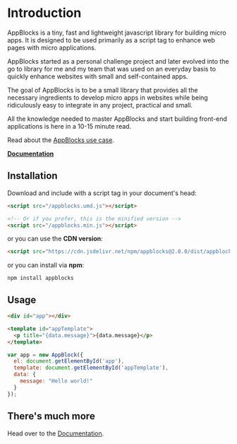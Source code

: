 # Introduction

AppBlocks is a tiny, fast and lightweight javascript library for building micro apps. It is designed to be used primarily as a script tag to enhance web pages with micro applications.

AppBlocks started as a personal challenge project and later evolved into the go to library for me and my team that was used on an everyday basis to quickly enhance websites with small and self-contained apps.

The goal of AppBlocks is to be a small library that provides all the necessary ingredients to develop micro apps in websites while being ridiculously easy to integrate in any project, practical and small.

All the knowledge needed to master AppBlocks and start building front-end applications is here in a 10-15 minute read.

Read about the [AppBlocks use case](https://agtgreg.github.io/AppBlocks/#/whyappblocks).


**[Documentation](https://agtgreg.github.io/AppBlocks/#/)**


## Installation

Download and include with a script tag in your document's head:

```html
<script src="/appblocks.umd.js"></script>

<!-- Or if you prefer, this is the minified version -->
<script src="/appblocks.min.js"></script>
```

or you can use the **CDN version**:

```html
<script src="https://cdn.jsdelivr.net/npm/appblocks@2.0.0/dist/appblocks.min.js"></script>
```

or you can install via **npm**:

```shell
npm install appblocks
```


## Usage

```html
<div id="app"></div>

<template id="appTemplate">
  <p title="{data.message}">{data.message}</p>
</template>
```

```js
var app = new AppBlock({
  el: document.getElementById('app'),
  template: document.getElementById('appTemplate'),
  data: {
    message: "Hello world!"
  }
});
```



## There's much more
Head over to the [Documentation](https://agtgreg.github.io/AppBlocks/#/).